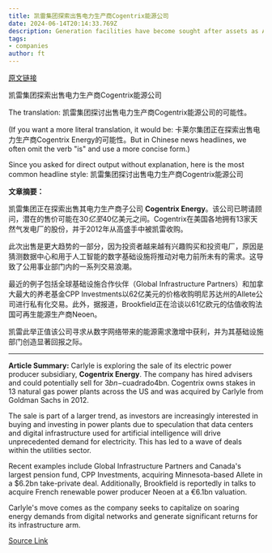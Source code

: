 ```yaml
---
title: 凯雷集团探索出售电力生产商Cogentrix能源公司
date: 2024-06-14T20:14:33.769Z
description: Generation facilities have become sought after assets as AI is expected to drive strong demand for electricity supply
tags: 
- companies
author: ft
---
```


[原文链接](https://ft.com/content/632d03f7-e817-4187-bb64-1199b288bfd7)

凯雷集团探索出售电力生产商Cogentrix能源公司

The translation: 凯雷集团探讨出售电力生产商Cogentrix能源公司的可能性。 

(If you want a more literal translation, it would be: 卡莱尔集团正在探索出售电力生产商Cogentrix Energy的可能性。But in Chinese news headlines, we often omit the verb "is" and use a more concise form.) 

Since you asked for direct output without explanation, here is the most common headline style:
凯雷集团探讨出售电力生产商Cogentrix能源公司

**文章摘要：**

凯雷集团正在探索出售其电力生产商子公司 **Cogentrix Energy**。该公司已聘请顾问，潜在的售价可能在$30亿至$40亿美元之间。Cogentrix在美国各地拥有13家天然气发电厂的股份，并于2012年从高盛手中被凯雷收购。

此次出售是更大趋势的一部分，因为投资者越来越有兴趣购买和投资电厂，原因是猜测数据中心和用于人工智能的数字基础设施将推动对电力前所未有的需求。这导致了公用事业部门内的一系列交易浪潮。

最近的例子包括全球基础设施合作伙伴（Global Infrastructure Partners）和加拿大最大的养老基金CPP Investments以62亿美元的价格收购明尼苏达州的Allete公司进行私有化交易。此外，据报道，Brookfield正在洽谈以61亿欧元的估值收购法国可再生能源生产商Neoen。

凯雷此举正值该公司寻求从数字网络带来的能源需求激增中获利，并为其基础设施部门创造显著回报之际。


---

 **Article Summary:** 
Carlyle is exploring the sale of its electric power producer subsidiary, **Cogentrix Energy**. The company has hired advisers and could potentially sell for $3bn-$cuadrado4bn. Cogentrix owns stakes in 13 natural gas power plants across the US and was acquired by Carlyle from Goldman Sachs in 2012.

The sale is part of a larger trend, as investors are increasingly interested in buying and investing in power plants due to speculation that data centers and digital infrastructure used for artificial intelligence will drive unprecedented demand for electricity. This has led to a wave of deals within the utilities sector.

Recent examples include Global Infrastructure Partners and Canada's largest pension fund, CPP Investments, acquiring Minnesota-based Allete in a $6.2bn take-private deal. Additionally, Brookfield is reportedly in talks to acquire French renewable power producer Neoen at a €6.1bn valuation.

Carlyle's move comes as the company seeks to capitalize on soaring energy demands from digital networks and generate significant returns for its infrastructure arm.

[Source Link](https://ft.com/content/632d03f7-e817-4187-bb64-1199b288bfd7)

